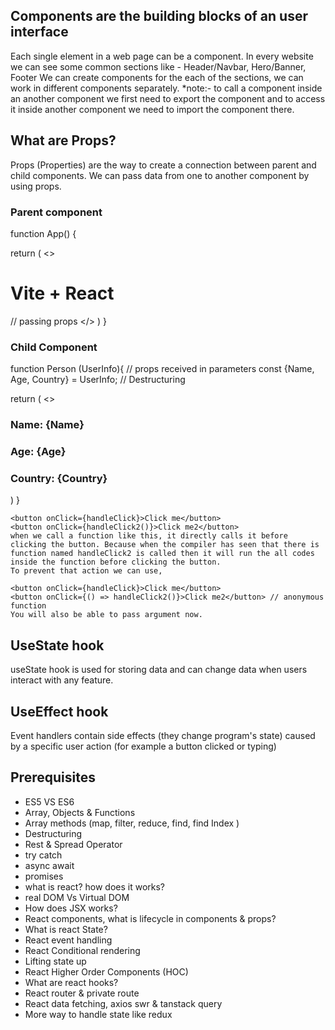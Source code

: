 ## Components are the building blocks of an user interface
Each single element in a web page can be a component.
In every website we can see some common sections like - Header/Navbar, Hero/Banner, Footer
We can create components for the each of the sections, we can work in different components separately.
*note:- to call a component inside an another component we first need to export the component and
to access it inside another component we need to import the component there.

## What are Props?
Props (Properties) are the way to create a connection between parent and child components.
We can pass data from one to another component by using props.

### Parent component
function App() {

  return (
    <>
      <h1>Vite + React</h1>
      <Person Name='Dinar' Age='18' Country='Bangladesh'></Person> // passing props
    </>
  )
}

### Child Component
function Person (UserInfo){             // props received in parameters
  const {Name, Age, Country} = UserInfo; // Destructuring

return (
  <>
  <h3>Name: {Name}</h3>
  <h3>Age: {Age}</h3>
  <h3>Country: {Country}</h3>
  </>
)
}


    <button onClick={handleClick}>Click me</button>
    <button onClick={handleClick2()}>Click me2</button>
    when we call a function like this, it directly calls it before clicking the button. Because when the compiler has seen that there is function named handleClick2 is called then it will run the all codes inside the function before clicking the button.
    To prevent that action we can use, 

    <button onClick={handleClick}>Click me</button>
    <button onClick={() => handleClick2()}>Click me2</button> // anonymous function
    You will also be able to pass argument now.

## UseState hook 
useState hook is used for storing data and can change data when users interact with any feature.

## UseEffect hook
Event handlers contain side effects (they change program's state) caused by a specific user action (for example a button clicked or typing)


## Prerequisites
- ES5 VS ES6
- Array, Objects & Functions
- Array methods (map, filter, reduce, find, find Index )
- Destructuring
- Rest & Spread Operator
- try catch
- async await
- promises
- what is react? how does it works?
- real DOM Vs Virtual DOM 
- How does JSX works?
- React components, what is lifecycle in components & props?
- What is react State?
- React event handling
- React Conditional rendering
- Lifting state up
- React Higher Order Components (HOC)
- What are react hooks?
- React router & private route
- React data fetching, axios swr & tanstack query 
- More way to handle state like redux
